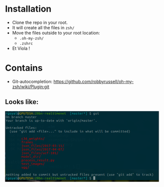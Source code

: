 # Installation
- Clone the repo in your root.
- It will create all the files in `zsh/`
- Move the files outside to your root location:
  - `.oh-my-zsh/`
  - `.zshrc`
- Et Viola !

# Contains
- Git-autocompletion: https://github.com/robbyrussell/oh-my-zsh/wiki/Plugin:git

## Looks like:
![Alt text](zshell-screenshot.png?raw=true "Optional Title")
